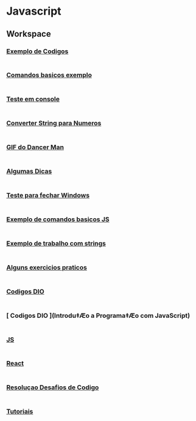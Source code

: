 # Javascript

## Workspace



### [Exemplo de Codigos  ](CodeExample) <br> <br>
### [Comandos basicos exemplo  ](ComandosBasicosTutorial)<br> <br>
### [Teste em console  ](Console)<br> <br>
### [Converter String para Numeros  ](ConvertendoStringsParaNumeros)<br> <br>
### [ GIF do Dancer Man ](DancerMan)<br> <br>
### [ Algumas Dicas ](Dicas)<br> <br>
### [ Teste para fechar Windows ](ExamploCloseWindows)<br> <br>
### [ Exemplo de comandos basicos JS ](ExemplosBasicosJavaScript)<br> <br>
### [ Exemplo de trabalho com strings ](ExemploWorkStrings)<br> <br>
### [ Alguns exercicios praticos ](ExerciciosPraticos)<br> <br>
### [ Codigos DIO ](FundamentosAritm‚ticosEmJavaScript)<br> <br>
### [ Codigos DIO ](Introdu‡Æo a Programa‡Æo com JavaScript)<br> <br>
### [ JS ](js)<br> <br>
### [ React ](React)<br> <br>
### [ Resoluçao Desafios de Codigo ](ResolucaoDesafios)<br> <br>
### [ Tutoriais ](Tutoriais)<br> <br>